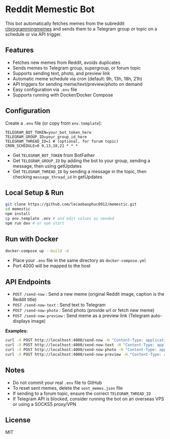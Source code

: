 # Reddit Memestic Bot

This bot automatically fetches memes from the subreddit [r/programmingmemes](https://www.reddit.com/r/programmingmemes/) and sends them to a Telegram group or topic on a schedule or via API trigger.

## Features

- Fetches new memes from Reddit, avoids duplicates
- Sends memes to Telegram group, supergroup, or forum topic
- Supports sending text, photo, and preview link
- Automatic meme schedule via cron (default: 9h, 13h, 18h, 21h)
- API triggers for sending meme/text/preview/photo on demand
- Easy configuration via `.env` file
- Supports running with Docker/Docker Compose

## Configuration

Create a `.env` file (or copy from `env.template`):

```env
TELEGRAM_BOT_TOKEN=your_bot_token_here
TELEGRAM_GROUP_ID=your_group_id_here
TELEGRAM_THREAD_ID=1 # (optional, for forum topic)
CRON_SCHEDULE=0 9,13,18,21 * * *
```

- Get `TELEGRAM_BOT_TOKEN` from BotFather
- Get `TELEGRAM_GROUP_ID` by adding the bot to your group, sending a message, then using getUpdates
- Get `TELEGRAM_THREAD_ID` by sending a message in the topic, then checking `message_thread_id` in getUpdates

## Local Setup & Run

```bash
git clone https://github.com/lecaobaophuc0912/memestic.git
cd memestic
npm install
cp env.template .env # and edit values as needed
npm run dev # or npm start
```

## Run with Docker

```bash
docker-compose up --build -d
```

- Place your `.env` file in the same directory as `docker-compose.yml`
- Port 4000 will be mapped to the host

## API Endpoints

- `POST /send-now` : Send a new meme (original Reddit image, caption is the Reddit title)
- `POST /send-now-text` : Send text to Telegram
- `POST /send-now-photo` : Send photo (provide url or fetch new meme)
- `POST /send-now-preview` : Send meme as a preview link (Telegram auto-displays image)

**Examples:**

```bash
curl -X POST http://localhost:4000/send-now -H "Content-Type: application/json" -d '{}'
curl -X POST http://localhost:4000/send-now-text -H "Content-Type: application/json" -d '{"text":"Hello"}'
curl -X POST http://localhost:4000/send-now-photo -H "Content-Type: application/json" -d '{"photo":"https://i.imgur.com/your-image.jpg"}'
curl -X POST http://localhost:4000/send-now-preview -H "Content-Type: application/json" -d '{"photo":"https://i.imgur.com/your-image.jpg"}'
```

## Notes

- Do not commit your real `.env` file to GitHub
- To reset sent memes, delete the `sent_memes.json` file
- If sending to a forum topic, ensure the correct `TELEGRAM_THREAD_ID`
- If Telegram API is blocked, consider running the bot on an overseas VPS or using a SOCKS5 proxy/VPN

## License

MIT
